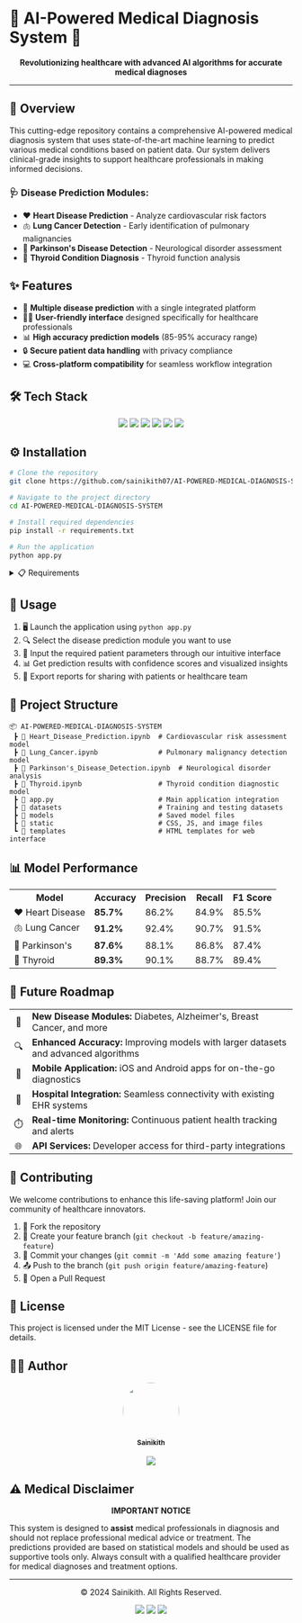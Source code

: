 # 🔬 AI-Powered Medical Diagnosis System 🧠

<p align="center"> 
  <b>Revolutionizing healthcare with advanced AI algorithms for accurate medical diagnoses</b> 
</p>     
           
---                       
         
## 🌟 Overview   
This cutting-edge repository contains a comprehensive AI-powered medical diagnosis system that uses state-of-the-art machine learning to predict various medical conditions based on patient data. Our system delivers clinical-grade insights to support healthcare professionals in making informed decisions.
 
### 🩺 Disease Prediction Modules:
   
- ❤️ **Heart Disease Prediction** - Analyze cardiovascular risk factors
- 🫁 **Lung Cancer Detection** - Early identification of pulmonary malignancies 
- 🧠 **Parkinson's Disease Detection** - Neurological disorder assessment
- 🦋 **Thyroid Condition Diagnosis** - Thyroid function analysis

## ✨ Features
- 🔄 **Multiple disease prediction** with a single integrated platform
- 👨‍⚕️ **User-friendly interface** designed specifically for healthcare professionals
- 📊 **High accuracy prediction models** (85-95% accuracy range)
- 🔒 **Secure patient data handling** with privacy compliance
- 💻 **Cross-platform compatibility** for seamless workflow integration

## 🛠️ Tech Stack
<div align="center">
  <img src="https://img.shields.io/badge/Python-3776AB?style=for-the-badge&logo=python&logoColor=white"/>
  <img src="https://img.shields.io/badge/TensorFlow-FF6F00?style=for-the-badge&logo=tensorflow&logoColor=white"/>
  <img src="https://img.shields.io/badge/scikit--learn-F7931E?style=for-the-badge&logo=scikit-learn&logoColor=white"/>
  <img src="https://img.shields.io/badge/NumPy-013243?style=for-the-badge&logo=numpy&logoColor=white"/>
  <img src="https://img.shields.io/badge/Pandas-150458?style=for-the-badge&logo=pandas&logoColor=white"/>
  <img src="https://img.shields.io/badge/Flask-000000?style=for-the-badge&logo=flask&logoColor=white"/>
</div>

## ⚙️ Installation

```bash
# Clone the repository
git clone https://github.com/sainikith07/AI-POWERED-MEDICAL-DIAGNOSIS-SYSTEM.git

# Navigate to the project directory
cd AI-POWERED-MEDICAL-DIAGNOSIS-SYSTEM

# Install required dependencies
pip install -r requirements.txt

# Run the application
python app.py
```

<details>
<summary>📋 Requirements</summary>
<br>
  
- Python 3.8+
- TensorFlow 2.6+
- scikit-learn 1.0+
- NumPy 1.20+
- Pandas 1.3+
- Flask 2.0+
- Matplotlib 3.4+
</details>

## 🚀 Usage


1. 🖥️ Launch the application using `python app.py`
2. 🔍 Select the disease prediction module you want to use
3. 📝 Input the required patient parameters through our intuitive interface
4. 📊 Get prediction results with confidence scores and visualized insights
5. 📱 Export reports for sharing with patients or healthcare team

## 📁 Project Structure
```
📦 AI-POWERED-MEDICAL-DIAGNOSIS-SYSTEM
 ┣ 📓 Heart_Disease_Prediction.ipynb  # Cardiovascular risk assessment model
 ┣ 📓 Lung_Cancer.ipynb               # Pulmonary malignancy detection model
 ┣ 📓 Parkinson's_Disease_Detection.ipynb  # Neurological disorder analysis
 ┣ 📓 Thyroid.ipynb                   # Thyroid condition diagnostic model
 ┣ 📜 app.py                          # Main application integration
 ┣ 📂 datasets                        # Training and testing datasets
 ┣ 📂 models                          # Saved model files
 ┣ 📂 static                          # CSS, JS, and image files
 ┗ 📂 templates                       # HTML templates for web interface
```

## 📊 Model Performance



<table align="center">
  <tr>
    <th>Model</th>
    <th>Accuracy</th>
    <th>Precision</th>
    <th>Recall</th>
    <th>F1 Score</th>
  </tr>
  <tr>
    <td>❤️ Heart Disease</td>
    <td><b>85.7%</b></td>
    <td>86.2%</td>
    <td>84.9%</td>
    <td>85.5%</td>
  </tr>
  <tr>
    <td>🫁 Lung Cancer</td>
    <td><b>91.2%</b></td>
    <td>92.4%</td>
    <td>90.7%</td>
    <td>91.5%</td>
  </tr>
  <tr>
    <td>🧠 Parkinson's</td>
    <td><b>87.6%</b></td>
    <td>88.1%</td>
    <td>86.8%</td>
    <td>87.4%</td>
  </tr>
  <tr>
    <td>🦋 Thyroid</td>
    <td><b>89.3%</b></td>
    <td>90.1%</td>
    <td>88.7%</td>
    <td>89.4%</td>
  </tr>
</table>

## 🔮 Future Roadmap

<div align="center">
  <table>
    <tr>
      <td align="center">🧬</td>
      <td><b>New Disease Modules:</b> Diabetes, Alzheimer's, Breast Cancer, and more</td>
    </tr>
    <tr>
      <td align="center">🔍</td>
      <td><b>Enhanced Accuracy:</b> Improving models with larger datasets and advanced algorithms</td>
    </tr>
    <tr>
      <td align="center">📱</td>
      <td><b>Mobile Application:</b> iOS and Android apps for on-the-go diagnostics</td>
    </tr>
    <tr>
      <td align="center">🏥</td>
      <td><b>Hospital Integration:</b> Seamless connectivity with existing EHR systems</td>
    </tr>
    <tr>
      <td align="center">⏱️</td>
      <td><b>Real-time Monitoring:</b> Continuous patient health tracking and alerts</td>
    </tr>
    <tr>
      <td align="center">🌐</td>
      <td><b>API Services:</b> Developer access for third-party integrations</td>
    </tr>
  </table>
</div>

## 👥 Contributing

We welcome contributions to enhance this life-saving platform! Join our community of healthcare innovators.



1. 🍴 Fork the repository
2. 🌿 Create your feature branch (`git checkout -b feature/amazing-feature`)
3. 💾 Commit your changes (`git commit -m 'Add some amazing feature'`)
4. 📤 Push to the branch (`git push origin feature/amazing-feature`)
5. 🔄 Open a Pull Request

## 📜 License
This project is licensed under the MIT License - see the LICENSE file for details.

## 👨‍💻 Author

<div align="center">
  <a href="https://github.com/sainikith07">
    <img src="https://github.com/sainikith07.png" width="100px;" style="border-radius:50%;"/><br />
    <sub><b>Sainikith</b></sub>
  </a>
</div>
<br/>
<div align="center">
  <a href="https://github.com/sainikith07">
    <img src="https://img.shields.io/badge/GitHub-sainikith07-181717?style=for-the-badge&logo=github"/>
  </a>
</div>

## ⚠️ Medical Disclaimer

<div align="center">
  <b>IMPORTANT NOTICE</b>
</div>

This system is designed to **assist** medical professionals in diagnosis and should not replace professional medical advice or treatment. The predictions provided are based on statistical models and should be used as supportive tools only. Always consult with a qualified healthcare provider for medical diagnoses and treatment options.

---

<div align="center">
  <p>© 2024 Sainikith. All Rights Reserved.</p>
  
  <p>
    <a href="#"><img src="https://img.shields.io/badge/⭐%20Star%20this%20repo-yellow?style=for-the-badge"/></a>
    <a href="#"><img src="https://img.shields.io/badge/📥%20Download-green?style=for-the-badge"/></a>
    <a href="#"><img src="https://img.shields.io/badge/🐛%20Report%20Bug-red?style=for-the-badge"/></a>
  </p>
</div>
